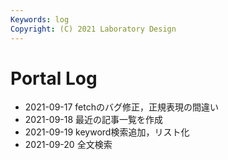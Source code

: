 ```yaml
---
Keywords: log
Copyright: (C) 2021 Laboratory Design
---
```


# Portal Log

- 2021-09-17 fetchのバグ修正，正規表現の間違い
- 2021-09-18 最近の記事一覧を作成 
- 2021-09-19 keyword検索追加，リスト化
- 2021-09-20 全文検索
